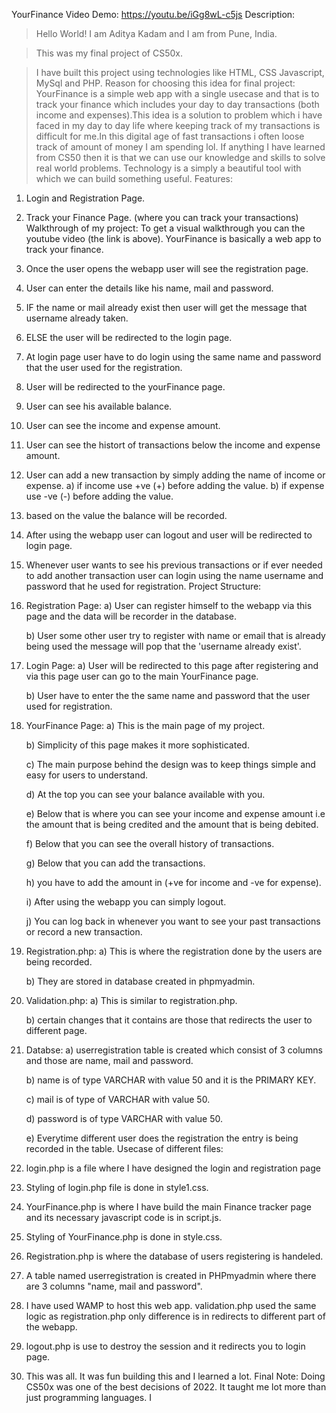 YourFinance
Video Demo: https://youtu.be/iGg8wL-c5js
Description:
> Hello World! I am Aditya Kadam and I am from Pune, India.

> This was my final project of CS50x.

> I have built this project using technologies like HTML, CSS Javascript, MySql and PHP.
Reason for choosing this idea for final project:
YourFinance is a simple web app with a single usecase and that is to track your finance which includes your day to day transactions (both income and expenses).This idea is a solution to problem which i have faced in my day to day life where keeping track of my transactions is difficult for me.In this digital age of fast transactions i often loose track of amount of money I am spending lol. If anything I have learned from CS50 then it is that we can use our knowledge and skills to solve real world problems. Technology is a simply a beautiful tool with which we can build something useful.
Features:
1. Login and Registration Page.

2. Track your Finance Page. (where you can track your transactions)
Walkthrough of my project:
To get a visual walkthrough you can the youtube video (the link is above).
YourFinance is basically a web app to track your finance.

1. Once the user opens the webapp user will see the registration page.

2. User can enter the details like his name, mail and password.

3. IF the name or mail already exist then user will get the message that username already taken.

4. ELSE the user will be redirected to the login page.

5. At login page user have to do login using the same name and password that the user used for the registration.

6. User will be redirected to the yourFinance page.

7. User can see his available balance.

8. User can see the income and expense amount.

9. User can see the histort of transactions below the income and expense amount.

10. User can add a new transaction by simply adding the name of income or expense.
    a) if income use +ve (+) before adding the value.
    b) if expense use -ve (-) before adding the value.

11. based on the value the balance will be recorded.

12. After using the webapp user can logout and user will be redirected to login page.

13. Whenever user wants to see his previous transactions or if ever needed to add another transaction user can login using the name username and password that he used for registration.
Project Structure:
1. Registration Page:
    a) User can register himself to the webapp via this page and the data will be recorder in the database.

    b) User some other user try to register with name or email that is already being used the message will pop that the 'username already exist'.

2. Login Page:
    a) User will be redirected to this page after registering and via this page user can go to the main YourFinance page.

    b) User have to enter the the same name and password that the user used for registration.

3. YourFinance Page:
    a) This is the main page of my project.

    b) Simplicity of this page makes it more sophisticated.

    c) The main purpose behind the design was to keep things simple and easy for users to understand.

    d) At the top you can see your balance available with you.

    e) Below that is where you can see your income and expense amount i.e the amount that is being credited and the amount that is being debited.

    f) Below that you can see the overall history of transactions.

    g) Below that you can add the transactions.

    h) you have to add the amount in (+ve for income and -ve for expense).

    i) After using the webapp you can simply logout.

    j) You can log back in whenever you want to see your past transactions or record a new transaction.

4. Registration.php:
    a) This is where the registration done by the users are being recorded.

    b) They are stored in database created in phpmyadmin.

5. Validation.php:
    a) This is similar to registration.php.

    b) certain changes that it contains are those that redirects the user to different page.

6. Databse:
    a) userregistration table is created which consist of 3 columns and those are name, mail and password.

    b) name is of type VARCHAR with value 50 and it is the PRIMARY KEY.

    c) mail is of type of VARCHAR with value 50.

    d) password is of type VARCHAR with value 50.

    e) Everytime different user does the registration the entry is being recorded in the table.
Usecase of different files:
1. login.php is a file where I have designed the login and registration page

2. Styling of login.php file is done in style1.css.

3. YourFinance.php is where I have build the main Finance tracker page and its necessary javascript code is in script.js.

4. Styling of YourFinance.php is done in style.css.

2. Registration.php is where the database of users registering is handeled.

3. A table named userregistration is created in PHPmyadmin where there are 3 columns "name, mail and password".

4. I have used WAMP to host this web app. validation.php used the same logic as registration.php only difference is in redirects to different part of the webapp.

5. logout.php is use to destroy the session and it redirects you to login page.

6. This was all. It was fun building this and I learned a lot.
Final Note:
Doing CS50x was one of the best decisions of 2022. It taught me lot more than just programming languages. I 

